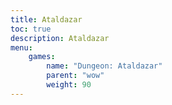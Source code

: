 ```yaml
---
title: Ataldazar
toc: true
description: Ataldazar
menu:
    games:
        name: "Dungeon: Ataldazar"
        parent: "wow"
        weight: 90
---
```


